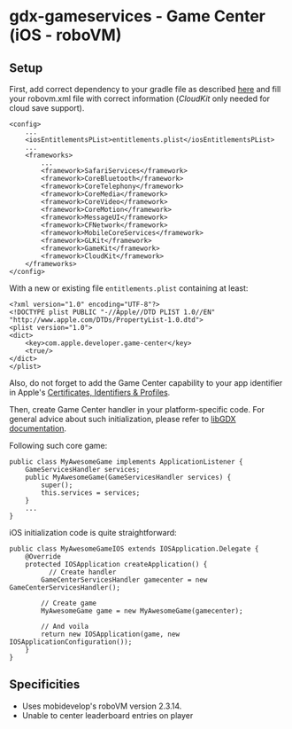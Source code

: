 # gdx-gameservices - Game Center (iOS - roboVM)

## Setup

First, add correct dependency to your gradle file as described [here](../README.md#setup) and fill your robovm.xml file with correct information (_CloudKit_ only needed for cloud save support).

    <config>
        ...
        <iosEntitlementsPList>entitlements.plist</iosEntitlementsPList>
        ...
        <frameworks>
            ...
            <framework>SafariServices</framework>
            <framework>CoreBluetooth</framework>
            <framework>CoreTelephony</framework>
            <framework>CoreMedia</framework>
            <framework>CoreVideo</framework>
            <framework>CoreMotion</framework>
            <framework>MessageUI</framework>
            <framework>CFNetwork</framework>
            <framework>MobileCoreServices</framework>
            <framework>GLKit</framework>
            <framework>GameKit</framework>
            <framework>CloudKit</framework>
        </frameworks>
    </config>

With a new or existing file `entitlements.plist` containing at least:

```
<?xml version="1.0" encoding="UTF-8"?>
<!DOCTYPE plist PUBLIC "-//Apple//DTD PLIST 1.0//EN" "http://www.apple.com/DTDs/PropertyList-1.0.dtd">
<plist version="1.0">
<dict>
	<key>com.apple.developer.game-center</key>
	<true/>
</dict>
</plist>
```

Also, do not forget to add the Game Center capability to your app identifier in Apple's [Certificates, Identifiers & Profiles](https://developer.apple.com/account/resources/identifiers/list).

Then, create Game Center handler in your platform-specific code. For general advice about such initialization, please refer to [libGDX documentation](https://github.com/libgdx/libgdx/wiki/Interfacing-with-platform-specific-code).

Following such core game:
    
    public class MyAwesomeGame implements ApplicationListener {
        GameServicesHandler services;
        public MyAwesomeGame(GameServicesHandler services) {
            super();
            this.services = services;
        }
        ...
    }

iOS initialization code is quite straightforward:

    public class MyAwesomeGameIOS extends IOSApplication.Delegate {
        @Override
        protected IOSApplication createApplication() {
              // Create handler
            GameCenterServicesHandler gamecenter = new GameCenterServicesHandler();
            
            // Create game
            MyAwesomeGame game = new MyAwesomeGame(gamecenter);
            
            // And voila
            return new IOSApplication(game, new IOSApplicationConfiguration());
        }
    }

## Specificities

* Uses mobidevelop's roboVM version 2.3.14.
* Unable to center leaderboard entries on player


